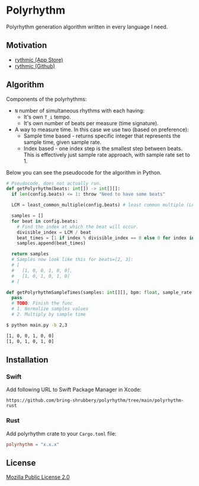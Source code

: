 # Polyrhythm

Polyrhythm generation algorithm written in every language I need.

## Motivation

- [rythmic (App Store)](https://apps.apple.com/app/rythmic/id1515876711)
- [rythmic (Github)](https://github.com/quassum/rythmic-ios)

## Algorithm

Components of the polyrhythms:

- `N` number of simultaneous rhythms with each having:
  - It's own `T_i` tempo.
  - It's own number of beats per measure (time signature).
- A way to measure time. In this case we use two (based on preference):
  - Sample time based - returns specific integer that represents the sample time, given sample rate.
  - Index based - one index step is the smallest step between beats. This is effectively just sample rate approach, with sample rate set to 1.

Below you can see the pseudocode for the algorithm in Python.

```python
# Pseudocode, does not actually run.
def getPolyrhythm(beats: int[]) -> int[][]:
  if len(config.beats) <= 1: throw "Need to have some beats"

  LCM = least_common_multiple(config.beats) # least common multiple (LCM) of all the beats

  samples = []
  for beat in config.beats:
    # Find the index at which the beat will occur.
    divisible_index = LCM / beat
    beat_times = [1 if index % divisible_index == 0 else 0 for index in [0]*LCM]
    samples.append(beat_times)

  return samples
  # Samples now look like this for beats=[2, 3]:
  # [
  #   [1, 0, 0, 1, 0, 0],
  #   [1, 0, 1, 0, 1, 0]
  # ]

def getPolyrhythmSampleTimes(samples: int[][], bpm: float, sample_rate: float): -> float[][]:
  pass
  # TODO: Finish the func
  # 1. Normalize samples values
  # 2. Multiply by sample time
```

```bash
$ python main.py -b 2,3

[1, 0, 0, 1, 0, 0]
[1, 0, 1, 0, 1, 0]
```

## Installation

### Swift

Add following URL to Swift Package Manager in Xcode:

```
https://github.com/bring-shrubbery/polyrhythm/tree/main/polyrhythm-rust
```

### Rust

Add polyrhythm crate to your `Cargo.toml` file:

```toml
polyrhythm = "x.x.x"
```

## License

[Mozilla Public License 2.0](https://github.com/bring-shrubbery/polyrhythm/blob/main/LICENSE)
